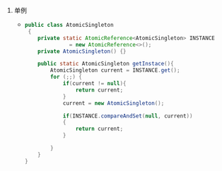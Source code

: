 1. 单例

   * ```java
     public class AtomicSingleton  
      {  
         private static AtomicReference<AtomicSingleton> INSTANCE   
                   = new AtomicReference<>();  
         private AtomicSingleton() {}  

         public static AtomicSingleton getInstace(){  
             AtomicSingleton current = INSTANCE.get();  
             for (;;) {  
                 if(current != null){  
                     return current;  
                 }  
                 current = new AtomicSingleton();  

                 if(INSTANCE.compareAndSet(null, current))  
                 {  
                     return current;  
                 }  

             }  
         }  
     }
     ```



